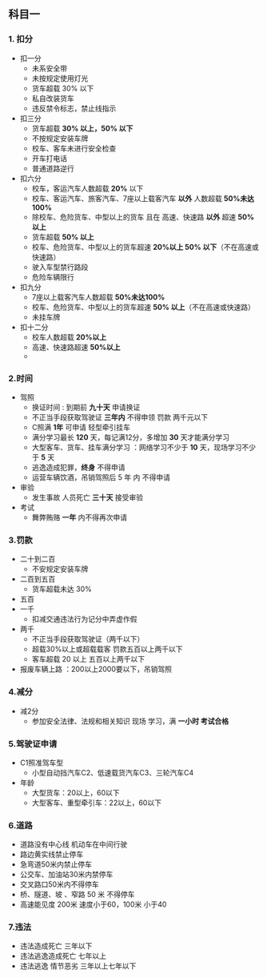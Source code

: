 ## 科目一
### 1. 扣分
- 扣一分
	- 未系安全带
	- 未按规定使用灯光
	- 货车超载 30% 以下
	- 私自改装货车
	- 违反禁令标志，禁止线指示
- 扣三分
	- 货车超载 **30% 以上，50% 以下**
	- 不按规定安装车牌
	- 校车、客车未进行安全检查
	- 开车打电话
	- 普通道路逆行
- 扣六分
	- 校车，客运汽车人数超载 **20%** 以下
	- 校车、客运汽车、旅客汽车、7座以上载客汽车 **以外** 人数超载 **50%未达100%**
	- 除校车、危险货车、中型以上的货车 且在 高速、快速路 **以外** 超速 **50%以上**
	- 货车超载 **50% 以上**
	- 校车、危险货车、中型以上的货车超速 **20%以上 50% 以下**（不在高速或快速路）
	- 驶入车型禁行路段
	- 危险车辆限行
- 扣九分
	- 7座以上载客汽车人数超载 **50%未达100%**
	- 校车、危险货车、中型以上的货车超速 **50% 以上**（不在高速或快速路）
	- 未挂车牌
- 扣十二分
	- 校车人数超载 **20%以上**
	- 高速、快速路超速 **50%以上**
	- 


### 2.时间
- 驾照
	- 换证时间 : 到期前 **九十天** 申请换证
	- 不正当手段获取驾驶证 **三年内** 不得申领 罚款 两千元以下
	- C照满 **1年** 可申请 轻型牵引挂车
	- 满分学习最长 **120** 天，每记满12分，多增加 **30** 天才能满分学习
	- 大型客车、货车、挂车满分学习 ：网络学习不少于 **10** 天，现场学习不少于 **5** 天
	- 逃逸造成犯罪，**终身** 不得申请
	- 运营车辆饮酒，吊销驾照后 5 年 内 不得申请
- 审验
	- 发生事故 人员死亡  **三十天** 接受审验
- 考试
	- 舞弊贿赂 **一年** 内不得再次申请

### 3.罚款
- 二十到二百
	- 不安规定安装车牌
- 二百到五百
	- 货车超载未达 30%
- 五百
- 一千
	- 扣减交通违法行为记分中弄虚作假
- 两千
	- 不正当手段获取驾驶证（两千以下）
	- 超载30%以上或超载载客 罚款五百以上两千以下
	- 客车超载 20 以上 五百以上两千以下
- 报废车辆上路 ：200以上2000要以下，吊销驾照

### 4.减分
- 减2分
	- 参加安全法律、法规和相关知识 现场 学习，满 **一小时 考试合格**

### 5.驾驶证申请
- C1照准驾车型
	- 小型自动挡汽车C2、低速载货汽车C3、三轮汽车C4
- 年龄
	- 大型货车：20以上，60以下
	- 大型客车、重型牵引车：22以上，60以下

### 6.道路
- 道路没有中心线 机动车在中间行驶
- 路边黄实线禁止停车
- 急弯道50米内禁止停车
- 公交车、加油站30米内禁停车
- 交叉路口50米内不得停车
- 桥、隧道、坡 、窄路 50 米 不得停车
- 高速能见度 200米 速度小于60，100米 小于40

### 7.违法
- 违法造成死亡 三年以下
- 违法逃逸造成死亡 七年以上
- 违法逃逸 情节恶劣 三年以上七年以下